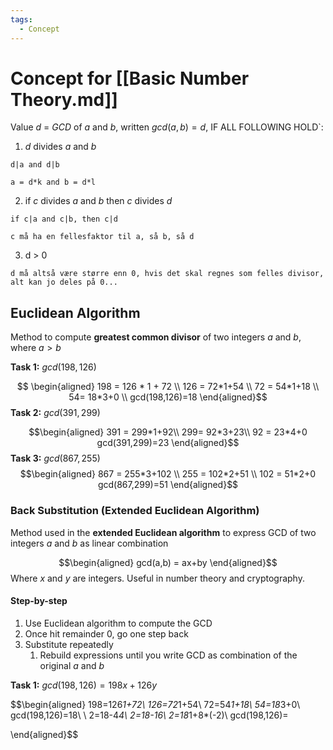 ```yaml
---
tags:
  - Concept
---
```

# Concept for [[Basic Number Theory.md]]

Value $d$ = $GCD$ of $a$ and $b$, written $gcd(a,b) = d$, IF ALL FOLLOWING HOLD`:

1. $d$ divides $a$ and $b$
``` Example
d|a and d|b

a = d*k and b = d*l
```
2. if $c$ divides $a$ and $b$ then $c$ divides $d$
``` Example
if c|a and c|b, then c|d

c må ha en fellesfaktor til a, så b, så d
```
3. d > 0
``` Forklaring
d må altså være større enn 0, hvis det skal regnes som felles divisor, alt kan jo deles på 0...
```

## Euclidean Algorithm

Method to compute **greatest common divisor** of two integers $a$ and $b$, where $a > b$


**Task 1:**
$gcd(198,126)$

$$ \begin{aligned}
198 = 126 * 1 + 72 \\
126 = 72*1+54 \\ 
72 = 54*1+18 \\
54= 18*3+0 \\
gcd(198,126)=18
\end{aligned}$$
**Task 2:**
$gcd(391,299)$

$$\begin{aligned}
391 = 299*1+92\\
299= 92*3+23\\
92 = 23*4+0
gcd(391,299)=23
\end{aligned}$$
**Task 3:**
$gcd(867,255)$
$$\begin{aligned}
867 = 255*3+102 \\
255 = 102*2+51 \\
102 = 51*2+0
gcd(867,299)=51
\end{aligned}$$

### Back Substitution (Extended Euclidean Algorithm)

Method used in the **extended Euclidean algorithm** to express GCD of two integers $a$ and $b$ as linear combination

$$\begin{aligned}
gcd(a,b) = ax+by
\end{aligned}$$
Where $x$ and $y$ are integers. Useful in number theory and cryptography.

#### Step-by-step
1. Use Euclidean algorithm to compute the GCD
2. Once hit remainder 0, go one step back
3. Substitute repeatedly
	1. Rebuild expressions until you write GCD as combination of the original $a$ and $b$

**Task 1:**
$gcd(198,126)=198x+126y$

$$\begin{aligned}
198=126*1+72\\
126=72*1+54\\
72=54*1+18\\
54=18*3+0\\
gcd(198,126)=18\\
\\
2=18-4*4\\
2=18-16\\
2=18*1+8*(-2)\\
gcd(198,126)=

\end{aligned}$$